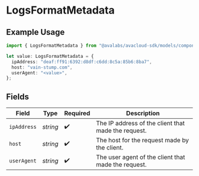 # LogsFormatMetadata

## Example Usage

```typescript
import { LogsFormatMetadata } from "@avalabs/avacloud-sdk/models/components";

let value: LogsFormatMetadata = {
  ipAddress: "deaf:ff91:6392:d8df:c6dd:8c5a:85b6:8ba7",
  host: "vain-stump.com",
  userAgent: "<value>",
};
```

## Fields

| Field                                               | Type                                                | Required                                            | Description                                         |
| --------------------------------------------------- | --------------------------------------------------- | --------------------------------------------------- | --------------------------------------------------- |
| `ipAddress`                                         | *string*                                            | :heavy_check_mark:                                  | The IP address of the client that made the request. |
| `host`                                              | *string*                                            | :heavy_check_mark:                                  | The host for the request made by the client.        |
| `userAgent`                                         | *string*                                            | :heavy_check_mark:                                  | The user agent of the client that made the request. |